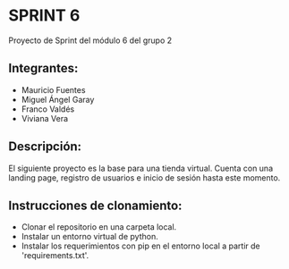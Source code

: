# SPRINT 6

Proyecto de Sprint del módulo 6 del grupo 2

## Integrantes:
- Mauricio Fuentes
- Miguel Ángel Garay
- Franco Valdés
- Viviana Vera

## Descripción:
El siguiente proyecto es la base para una tienda virtual. Cuenta con una landing page, registro de usuarios e inicio de sesión hasta este momento.

## Instrucciones de clonamiento:
- Clonar el repositorio en una carpeta local.
- Instalar un entorno virtual de python.
- Instalar los requerimientos con pip en el entorno local a partir de 'requirements.txt'.
